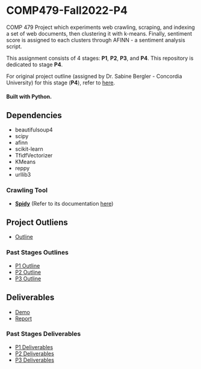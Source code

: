 # COMP479-Fall2022-P4

COMP 479 Project which experiments web crawling, scraping, and indexing a set of web documents, then clustering it with k-means. Finally, sentiment score is assigned to each clusters through AFINN - a sentiment analysis script.

This assignment consists of 4 stages: **P1**, **P2**, **P3**, and **P4**. This repository is dedicated to stage **P4**.

For original project outline (assigned by Dr. Sabine Bergler - Concordia University) for this stage (**P4**), refer to [here](/outlines/p4.pdf).

#### Built with **Python**.

## Dependencies

- beautifulsoup4
- scipy
- afinn
- scikit-learn
- TfidfVectorizer
- KMeans
- reppy
- urllib3

### Crawling Tool

- [**Spidy**](https://github.com/rivermont/spidy) (Refer to its documentation [here](/project/spider-docs/))

## Project Outliens

- [Outline](/outlines/p4.pdf)

### Past Stages Outlines

- [P1 Outline](/outlines/p1.pdf)
- [P2 Outline](/outlines/p2.pdf)
- [P3 Outline](/outlines/p3.pdf)

## Deliverables

- [Demo](/deliverables/p4/demo.pdf)
- [Report](/deliverables/p4/demo.pdf)

### Past Stages Deliverables

- [P1 Deliverables](/deliverables/p1)
- [P2 Deliverables](/deliverables/p2)
- [P3 Deliverables](/deliverables/p3)
